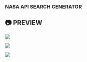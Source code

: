 ### **NASA API SEARCH GENERATOR**

## 📷 PREVIEW 
![](https://pomf2.lain.la/f/kn3jjizp.jpg)<br/>

![](https://pomf2.lain.la/f/9ygddxt6.jpg)<br/>

![](https://pomf2.lain.la/f/drgs2htw.jpg)<br/>
